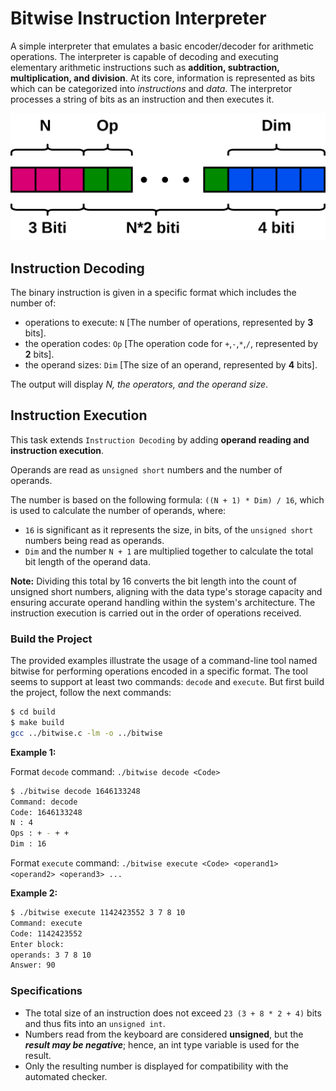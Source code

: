 # Bitwise Instruction Interpreter

A simple interpreter that emulates a basic encoder/decoder for arithmetic operations.
The interpreter is capable of decoding and executing elementary arithmetic instructions such as **addition, subtraction, multiplication, and division**.
At its core, information is represented as bits which can be categorized into *instructions* and *data*.
The interpretor processes a string of bits as an instruction and then executes it.

![INSTRUCTION_FORMAT](/pictures/instruction.png)

## Instruction Decoding

The binary instruction is given in a specific format which includes the number of: 
- operations to execute: `N` [The number of operations, represented by **3** bits].
- the operation codes: `Op` [The operation code for `+`,`-`,`*`,`/`, represented by **2** bits].
- the operand sizes: `Dim` [The size of an operand, represented by **4** bits].

The output will display *N, the operators, and the operand size*.

## Instruction Execution

This task extends `Instruction Decoding` by adding **operand reading and instruction execution**.

Operands are read as `unsigned short` numbers and the number of operands.

The number is based on the following formula: `((N + 1) * Dim) / 16`, which is used to calculate the number of operands, where:

- `16` is significant as it represents the size, in bits, of the `unsigned short` numbers being read as operands.
- `Dim` and the number `N + 1` are multiplied together to calculate the total bit length of the operand data.

**Note:** Dividing this total by 16 converts the bit length into the count of unsigned short numbers, aligning with the data type's storage capacity and ensuring accurate operand handling within the system's architecture.
The instruction execution is carried out in the order of operations received.

### Build the Project

The provided examples illustrate the usage of a command-line tool named bitwise for performing operations encoded in a specific format. The tool seems to support at least two commands: `decode` and `execute`.
But first build the project, follow the next commands:

```bash
$ cd build
$ make build
gcc ../bitwise.c -lm -o ../bitwise
```

**Example 1:**

Format `decode` command: `./bitwise decode <Code>`

```bash
$ ./bitwise decode 1646133248
Command: decode
Code: 1646133248
N : 4
Ops : + - + + 
Dim : 16
```

Format `execute` command: `./bitwise execute <Code> <operand1> <operand2> <operand3> ...`

**Example 2:**

```bash
$ ./bitwise execute 1142423552 3 7 8 10
Command: execute
Code: 1142423552
Enter block:
operands: 3 7 8 10 
Answer: 90
```

### Specifications

- The total size of an instruction does not exceed `23 (3 + 8 * 2 + 4)` bits and thus fits into an `unsigned int`.
- Numbers read from the keyboard are considered **unsigned**, but the ***result may be negative***; hence, an int type variable is used for the result.
- Only the resulting number is displayed for compatibility with the automated checker.
